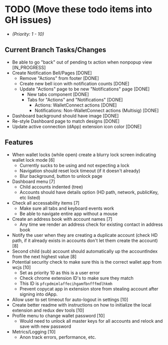 # TODO (Move these todo items into GH issues)
* _(Priority: 1 - 10)_

## Current Branch Tasks/Changes
* Be able to go "back" out of pending tx action when nonpopup view [IN_PROGRESS]
* Create Notification Bell/Pages [DONE]
  - Remove "Actions" from footer [DONE]
  - Create new bell icon with notification counts [DONE]
  - Update "Actions" page to be new "Notifications" page [DONE]
    - New tabs component [DONE]
    - Tabs for "Actions" and "Notifications" [DONE]
      - Actions: WalletConnect actions [DONE]
      - Notifications: Non-WalletConnect actions (Multisig) [DONE]
* Dashboard background should have image [DONE]
* Re-style Dashboard page to match designs [DONE]
* Update active connection (dApp) extension icon color [DONE]

## Features
* When wallet locks (while open) create a blurry lock screen indicating wallet lock mode [6]
  - Currently sucks to be using and not expecting a lock
  - Navigation should reset lock timeout (if it doesn't already)
  - Blur background, button to unlock page
* Dashboard menu [7]
  - Child accounts indented (tree)
  - Accounts should have details option (HD path, network, publicKey, etc listed)
* Check all accessability items [7]
  - Make sure all tabs and keyboard events work
  - Be able to navigate entire app without a mouse
* Create an address book with account names [7]
  - Any time we render an address check for existing contact in address book
* Notify the user when they are creating a duplicate account (check HD path, if it already exists in accounts don't let them create the account) [8]
* Second child (sub) account should automatically up the accountIndex from the next highest value [8]
* Potential security check to make sure this is the correct wallet app from wcjs [10]
  - Set as priority 10 as this is a user error
  - Check chrome extension ID's to make sure they match
  - This ID is `pfcpdmimlaffecihgamfbnfffmdlhkmh`
  - Prevent copycat app in extension store from stealing account after signing into dApp.
* Allow user to set timeout for auto-logout in settings [10]
* Create better readme with instructions on how to initialize the local extension and redux dev tools [10]
* Profile menu to change wallet password [10]
  - Would need to unlock all master keys for all accounts and relock and save with new password
* Metrics/Logging [10]
  - Anon track errors, performance, etc.
